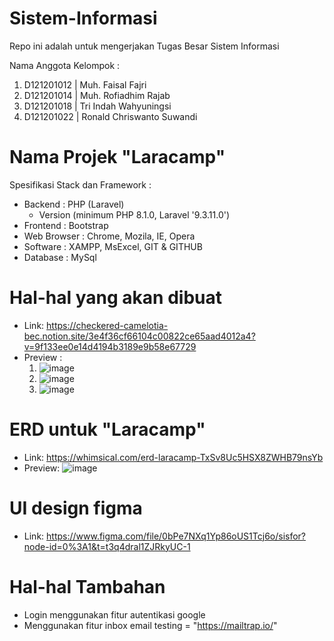 # Sistem-Informasi

Repo ini adalah untuk mengerjakan Tugas Besar Sistem Informasi

Nama Anggota Kelompok :
 1. D121201012 | Muh. Faisal Fajri
 2. D121201014 | Muh. Rofiadhim Rajab
 3. D121201018 | Tri Indah Wahyuningsi
 4. D121201022 | Ronald Chriswanto Suwandi

# Nama Projek "Laracamp" 
Spesifikasi Stack dan Framework :
 - Backend     : PHP (Laravel)
   - Version (minimum PHP 8.1.0, Laravel '9.3.11.0')
 - Frontend    : Bootstrap
 - Web Browser : Chrome, Mozila, IE, Opera
 - Software    : XAMPP, MsExcel, GIT & GITHUB
 - Database    : MySql

# Hal-hal yang akan dibuat
  - Link: https://checkered-camelotia-bec.notion.site/3e4f36cf66104c00822ce65aad4012a4?v=9f133ee0e14d4194b3189e9b58e67729
  - Preview :
    1. ![image](https://user-images.githubusercontent.com/102713426/202832220-f3150ae5-ff92-4415-85e0-5892faa67a97.png)
    2. ![image](https://user-images.githubusercontent.com/102713426/202832232-ec255c93-d240-4168-8e0a-3e387471f08b.png)
    3. ![image](https://user-images.githubusercontent.com/102713426/202832239-21978472-290b-4fbd-80e0-f3a92702fd1d.png)
    
# ERD untuk "Laracamp"
  - Link: https://whimsical.com/erd-laracamp-TxSv8Uc5HSX8ZWHB79nsYb
  - Preview: ![image](https://user-images.githubusercontent.com/102713426/202832165-ebf2d1dd-14ac-41d2-b704-e737525e57e0.png)
  

# UI design figma
  - Link:  https://www.figma.com/file/0bPe7NXq1Yp86oUS1Tcj6o/sisfor?node-id=0%3A1&t=t3q4dral1ZJRkyUC-1

# Hal-hal Tambahan
  - Login menggunakan fitur autentikasi google
  - Menggunakan fitur inbox email testing = "https://mailtrap.io/" 
